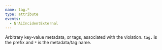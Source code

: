 ```yaml
---
name: tag.*
type: attribute
events:
  - NrAiIncidentExternal
---
```


Arbitrary key-value metadata, or tags, associated with the violation. `tag.` is the prefix and `*` is the metadata/tag name.